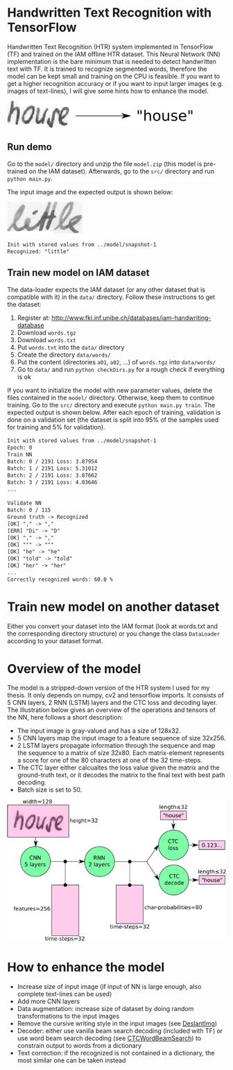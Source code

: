 # Handwritten Text Recognition with TensorFlow

Handwritten Text Recognition (HTR) system implemented in TensorFlow (TF) and trained on the IAM offline HTR dataset.
This Neural Network (NN) implementation is the bare minimum that is needed to detect handwritten text with TF.
It is trained to recognize segmented words, therefore the model can be kept small and training on the CPU is feasible.
If you want to get a higher recognition accuracy or if you want to input larger images (e.g. images of text-lines), I will give some hints how to enhance the model.

![img](./doc/htr.png)


## Run demo

Go to the `model/` directory and unzip the file `model.zip` (this model is pre-trained on the IAM dataset).
Afterwards, go to the `src/` directory and run ```python main.py```.

The input image and the expected output is shown below:

![img](./data/test.png)

```
Init with stored values from ../model/snapshot-1
Recognized: "little"
```


## Train new model on IAM dataset

The data-loader expects the IAM dataset (or any other dataset that is compatible with it) in the `data/` directory.
Follow these instructions to get the dataset:

1. Register at: http://www.fki.inf.unibe.ch/databases/iam-handwriting-database
2. Download `words.tgz`
3. Download `words.txt`
4. Put `words.txt` into the `data/` directory
5. Create the directory `data/words/`
6. Put the content (directories `a01`, `a02`, ...) of `words.tgz` into `data/words/`
7. Go to `data/` and run `python checkDirs.py` for a rough check if everything is ok

If you want to initialize the model with new parameter values, delete the files contained in the `model/` directory.
Otherwise, keep them to continue training.
Go to the `src/` directory and execute `python main.py train`.
The expected output is shown below.
After each epoch of training, validation is done on a validation set (the dataset is split into 95% of the samples used for training and 5% for validation).

```
Init with stored values from ../model/snapshot-1
Epoch: 0
Train NN
Batch: 0 / 2191 Loss: 3.87954
Batch: 1 / 2191 Loss: 5.31012
Batch: 2 / 2191 Loss: 3.87662
Batch: 3 / 2191 Loss: 4.03646
...

Validate NN
Batch: 0 / 115
Ground truth -> Recognized
[OK] "," -> ","
[ERR] "Di" -> "D"
[OK] "," -> ","
[OK] """ -> """
[OK] "he" -> "he"
[OK] "told" -> "told"
[OK] "her" -> "her"
...
Correctly recognized words: 60.0 %
```

# Train new model on another dataset

Either you convert your dataset into the IAM format (look at words.txt and the corresponding directory structure) or you change the class `DataLoader` according to your dataset format.


# Overview of the model

The model is a stripped-down version of the HTR system I used for my thesis.
It only depends on numpy, cv2 and tensorflow imports.
It consists of 5 CNN layers, 2 RNN (LSTM) layers and the CTC loss and decoding layer.
The illustration below gives an overview of the operations and tensors of the NN, here follows a short description:

* The input image is gray-valued and has a size of 128x32.
* 5 CNN layers map the input image to a feature sequence of size 32x256.
* 2 LSTM layers propagate information through the sequence and map the sequence to a matrix of size 32x80. Each matrix-element represents a score for one of the 80 characters at one of the 32 time-steps.
* The CTC layer either calcualtes the loss value given the matrix and the ground-truth text, or it decodes the matrix to the final text with best path decoding.
* Batch size is set to 50.

![img](./doc/nn_overview.png)


# How to enhance the model

* Increase size of input image (if input of NN is large enough, also complete text-lines can be used)
* Add more CNN layers
* Data augmentation: increase size of dataset by doing random transformations to the input images
* Remove the cursive writing style in the input images (see [DeslantImg](https://github.com/githubharald/DeslantImg))
* Decoder: either use vanilla beam search decoding (included with TF) or use word beam search decoding (see [CTCWordBeamSearch](https://github.com/githubharald/CTCWordBeamSearch)) to constrain output to words from a dictionary
* Text correction: if the recognized is not contained in a dictionary, the most similar one can be taken instead




